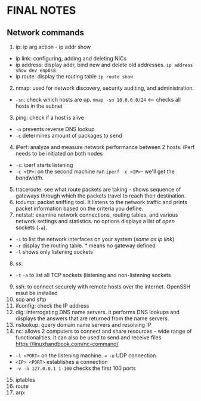 # FINAL NOTES

## Network commands

1. ip: ip arg action - ip addr show
  - ip link: configuring, adding and deleting NICs
  - ip address: display addr, bind new and delete old addresses. `ip address show dev enp0s8`
  - ip route: display the routing table `ip route show`
2. nmap: used for network discovery, security auditing, and administration. 
  - `-sn`: check which hosts are up. `nmap -sn 10.0.0.0/24` <-- checks all hosts in the subnet
3. ping: check if a host is alive
  - `-n` prevents reverse DNS lookup
  - `-c` determines amount of packages to send
4. iPerf: analyze and measure network performance between 2 hosts. iPerf needs to be initiated on both nodes
  - `-s`: iperf starts listening
  - `-c <IP>`: on the second machine run `iperf -c <IP>`- we'll get the _bandwidth_.
5. traceroute: see what route packets are taking - shows sequence of gateways through which the packets travel to reach their destination.
6. tcdump: packet sniffing tool. It listens to the network traffic and prints packet information based on the criteria you define.
7. netstat: examine network connections, routing tables, and various network settings and statistics. no options displays a list of _open_ sockets (`-a`).
  - `-i` to list the network interfaces on your system (_same as ip link_)
  - `-r` display the routing table. * means no gateway defined
  - `-l` shows only listening sockets
8. ss: 
  - `-t` `-a` to list all TCP sockets (listening and non-listening sockets
9. ssh: to connect securely with remote hosts over the internet. OpenSSH msut be installed
10. scp and sftp
11. ifconfig: check the IP address
12. dig: interrogating DNS name servers. it performs DNS lookups and displays the answers that are returned from the name servers.
13. nslookup: query domain name servers and resolving IP
14. nc: allows 2 computers to connect and share resources - wide range of functionalities. it can also be used to send and receive files <https://linuxhandbook.com/nc-command/>
  - `-l <PORT>` on the listening machine. + `-u` UDP connection
  - `<IP> <PORT>` establishes a connection
  - `-v -n 127.0.0.1 1-100` checks the first 100 ports
15. iptables
16. route
17. arp:

